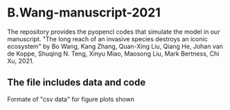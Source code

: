 # B.Wang-manuscript-2021

The repository provides the pyopencl codes that simulate the model in our manuscript. "The long reach of an invasive species destroys an iconic ecosystem" by Bo Wang, Kang Zhang, Quan-Xing Liu, Qiang He, Johan van de Koppe, Shuqing N. Teng, Xinyu Miao, Maosong Liu, Mark Bertness, Chi Xu, 2021.

## The file includes data and code
Formate of "csv data" for figure plots shown
